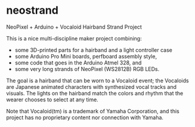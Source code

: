 # neostrand
NeoPixel + Arduino + Vocaloid Hairband Strand Project

This is a nice multi-discipline maker project combining:

* some 3D-printed parts for a hairband and a light controller case
* some Arduino Pro Mini boards, perfboard assembly style,
* some code that goes in the Arduino Atmel 328, and
* some very long strands of NeoPixel (WS2812B) RGB LEDs.

The goal is a hairband that can be worn to a Vocaloid event;
the Vocaloids are Japanese animated characters with synthesized
vocal tracks and visuals.  The lights on the hairband match the
colors and rhythm that the wearer chooses to select at any time.

Note that Vocaloid(tm) is a trademark of Yamaha Corporation, and
this project has no proprietary content nor connection with Yamaha.

